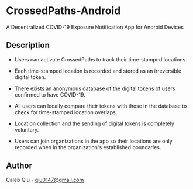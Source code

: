 # CrossedPaths-Android
A Decentralized COVID-19 Exposure Notification App for Android Devices
## Description
- Users can activate CrossedPaths to track their time-stamped locations.     

- Each time-stamped location is recorded and stored as an irreversible digital token.   

- There exists an anonymous database of the digital tokens of users confirmed to have COVID-19.   

- All users can locally compare their tokens with those in the database to check for time-stamped location overlaps.   

- Location collection and the sending of digital tokens is completely voluntary.   

- Users can join organizations in the app so their locations are only recorded when in the organization's established boundaries.   
## Author
Caleb Qiu -
qiu0147@gmail.com
